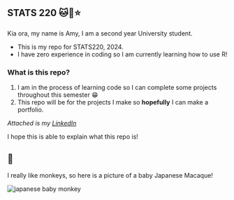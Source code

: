 ## STATS 220 🐱🍰⭐️

Kia ora, my name is Amy, I am a second year University student.
* This is my repo for STATS220, 2024.
* I have zero experience in coding so I am currently learning how to use R!
### What is this repo?
1. I am in the process of learning code so I can complete some projects throughout this semester 😁
2. This repo will be for the projects I make so **hopefully** I can make a portfolio.
   
*Attached is my [LinkedIn](https://www.linkedin.com/in/amy-li-137ab9172/)*

I hope this is able to explain what this repo is!

## 🐒

I really like monkeys, so here is a picture of a baby Japanese Macaque! 

![japanese baby monkey](https://live.staticflickr.com/65535/50071617591_9a40d7b388_b.jpg)

